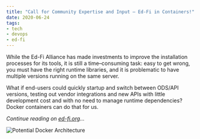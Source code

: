 ```yaml
---
title: "Call for Community Expertise and Input – Ed-Fi in Containers!"
date: 2020-06-24
tags:
- tech
- devops
- ed-fi
---
```


While the Ed-Fi Alliance has made investments to improve the installation
processes for its tools, it is still a time–consuming task: easy to get wrong,
you must have the right runtime libraries, and it is problematic to have
multiple versions running on the same server.

What if end-users could quickly startup and switch between ODS/API versions,
testing out vendor integrations and new APIs with little development cost and
with no need to manage runtime dependencies? Docker containers can do that for
us.

_Continue reading on [ed-fi.org](https://www.ed-fi.org/blog/2020/06/call-for-community-expertise-and-input-ed-fi-in-containers/)&hellip;_

![Potential Docker Architecture](/img/edfi-docker-vision.png)

<!-- truncate -->
